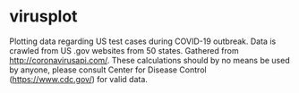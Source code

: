 # virusplot
Plotting data regarding US test cases during COVID-19 outbreak. Data is crawled from US .gov websites from 50 states. Gathered from http://coronavirusapi.com/. These calculations should by no means be used by anyone, please consult Center for Disease Control (https://www.cdc.gov/) for valid data.
